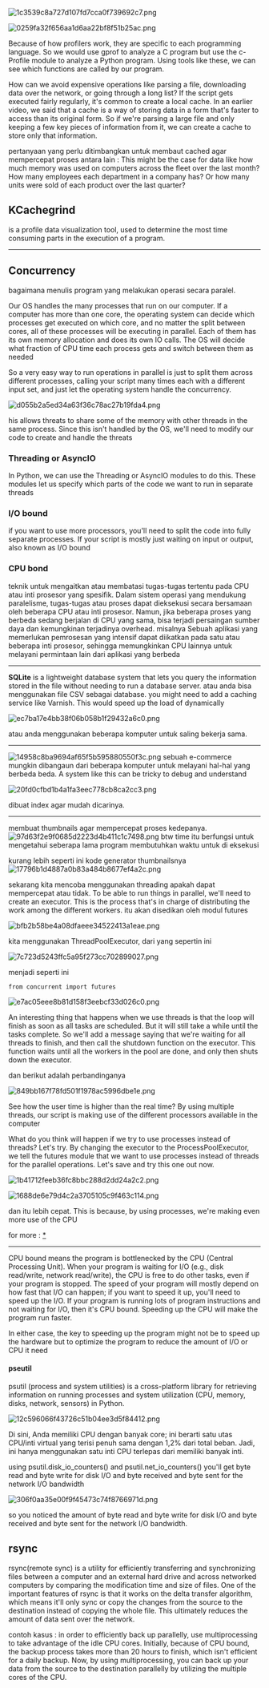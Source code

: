 ![1c3539c8a727d107fd7cca0f739692c7.png](../../../../../_resources/1c3539c8a727d107fd7cca0f739692c7.png)

![0259fa32f656aa1d6aa22bf8f51b25ac.png](../../../../../_resources/0259fa32f656aa1d6aa22bf8f51b25ac.png)

Because of how profilers work, they are specific to each programming language. So we would use gprof to analyze a C program but use the c-Profile module to analyze a Python program. Using tools like these, we can see which functions are called by our program.

How can we avoid expensive operations like parsing a file, downloading data over the network, or going through a long list? If the script gets executed fairly regularly, it's common to create a local cache. In an earlier video, we said that a cache is a way of storing data in a form that's faster to access than its original form. So if we're parsing a large file and only keeping a few key pieces of information from it, we can create a cache to store only that information.

pertanyaan yang perlu ditimbangkan untuk membaut cached agar mempercepat proses antara lain : This might be the case for data like how much memory was used on computers across the fleet over the last month? How many employees each department in a company has? Or how many units were sold of each product over the last quarter? 

## KCachegrind
is a profile data visualization tool, used to determine the most time consuming parts in the execution of a program.

***
## Concurrency
bagaimana menulis program  yang melakukan operasi secara paralel. 

Our OS handles the many processes that run on our computer. If a computer has more than one core, the operating system can decide which processes get executed on which core, and no matter the split between cores, all of these processes will be executing in parallel.  Each of them has its own memory allocation and does its own IO calls. The OS will decide what fraction of CPU time each process gets and switch between them as needed

So a very easy way to run operations in parallel is just to split them across different processes, calling your script many times each with a different input set, and just let the operating system handle the concurrency.

![d055b2a5ed34a63f36c78ac27b19fda4.png](../../../../../_resources/d055b2a5ed34a63f36c78ac27b19fda4.png)

his allows threats to share some of the memory with other threads in the same process. Since this isn't handled by the OS, we'll need to modify our code to create and handle the threats

### Threading or AsyncIO
In Python, we can use the Threading or AsyncIO modules to do this. These modules let us specify which parts of the code we want to run in separate threads 

###  I/O bound	
if you want to use more processors, you'll need to split the code into fully separate processes. If your script is mostly just waiting on input or output, also known as I/O bound

### CPU bond
teknik untuk mengaitkan atau membatasi tugas-tugas tertentu pada CPU atau inti prosesor yang spesifik. Dalam sistem operasi yang mendukung paralelisme, tugas-tugas atau proses dapat dieksekusi secara bersamaan oleh beberapa CPU atau inti prosesor. Namun, jika beberapa proses yang berbeda sedang berjalan di CPU yang sama, bisa terjadi persaingan sumber daya dan kemungkinan terjadinya overhead. misalnya Sebuah aplikasi yang memerlukan pemrosesan yang intensif dapat diikatkan pada satu atau beberapa inti prosesor, sehingga memungkinkan CPU lainnya untuk melayani permintaan lain dari aplikasi yang berbeda

****
**SQLite** is a lightweight database system that lets you query the information stored in the file without needing to run a database server. atau anda bisa menggunakan file CSV sebagai database. you might need to add a caching service like Varnish. This would speed up the load of dynamically

![ec7ba17e4bb38f06b058b1f29432a6c0.png](../../../../../_resources/ec7ba17e4bb38f06b058b1f29432a6c0.png)

atau anda menggunakan beberapa komputer untuk saling bekerja sama. 

***
![14958c8ba9694af65f5b595880550f3c.png](../../../../../_resources/14958c8ba9694af65f5b595880550f3c.png)
sebuah e-commerce mungkin dibangaun dari beberapa komputer untuk melayani hal-hal yang berbeda beda. A system like this can be tricky to debug and understand

![20fd0cfbd1b4a1fa3eec778cb8ca2cc3.png](../../../../../_resources/20fd0cfbd1b4a1fa3eec778cb8ca2cc3.png)

dibuat index agar mudah dicarinya.

***
membuat thumbnails agar mempercepat proses kedepanya. 
![97d63f2e9f0685d2223d4b411c1c7498.png](../../../../../_resources/97d63f2e9f0685d2223d4b411c1c7498.png)
btw time itu berfungsi untuk mengetahui seberapa lama program membutuhkan waktu untuk di eksekusi

kurang lebih seperti ini kode generator thumbnailsnya
![17796b1d4887a0b83a484b8677ef4a2c.png](../../../../../_resources/17796b1d4887a0b83a484b8677ef4a2c.png)

sekarang kita mencoba menggunakan threading apakah dapat mempercepat atau tidak. To be able to run things in parallel, we'll need to create an executor. This is the process that's in charge of distributing the work among the different workers. itu akan disedikan oleh modul futures

![bfb2b58be4a08dfaeee34522413a1eae.png](../../../../../_resources/bfb2b58be4a08dfaeee34522413a1eae.png)

kita menggunakan ThreadPoolExecutor, dari yang sepertin ini

![7c723d5243ffc5a95f273cc702899027.png](../../../../../_resources/7c723d5243ffc5a95f273cc702899027.png)

menjadi seperti ini

	from concurrent import futures

![e7ac05eee8b81d158f3eebcf33d026c0.png](../../../../../_resources/e7ac05eee8b81d158f3eebcf33d026c0.png)

An interesting thing that happens when we use threads is that the loop will finish as soon as all tasks are scheduled. But it will still take a while until the tasks complete. So we'll add a message saying that we're waiting for all threads to finish, and then call the shutdown function on the executor. This function waits until all the workers in the pool are done, and only then shuts down the executor.

dan berikut adalah perbandinganya

![849bb167f78fd501f1978ac5996dbe1e.png](../../../../../_resources/849bb167f78fd501f1978ac5996dbe1e.png)

 See how the user time is higher than the real time? By using multiple threads, our script is making use of the different processors available in the computer
 
 
What do you think will happen if we try to use processes instead of threads? Let's try. By changing the executor to the ProcessPoolExecutor, we tell the futures module that we want to use processes instead of threads for the parallel operations. Let's save and try this one out now.

![1b41712feeb36fc8bbc288d2dd24a2c2.png](../../../../../_resources/1b41712feeb36fc8bbc288d2dd24a2c2.png)

![1688de6e79d4c2a3705105c9f463c114.png](../../../../../_resources/1688de6e79d4c2a3705105c9f463c114.png)

dan itu lebih cepat.  This is because, by using processes, we're making even more use of the CPU

for more : [*](https://realpython.com/python-concurrency/)

***

CPU bound means the program is bottlenecked by the CPU (Central Processing Unit). When your program is waiting for I/O (e.g., disk read/write, network read/write), the CPU is free to do other tasks, even if your program is stopped. The speed of your program will mostly depend on how fast that I/O can happen; if you want to speed it up, you'll need to speed up the I/O. If your program is running lots of program instructions and not waiting for I/O, then it's CPU bound. Speeding up the CPU will make the program run faster.

In either case, the key to speeding up the program might not be to speed up the hardware but to optimize the program to reduce the amount of I/O or CPU it need

#### pseutil
psutil (process and system utilities) is a cross-platform library for retrieving information on running processes and system utilization (CPU, memory, disks, network, sensors) in Python.

![12c596066f43726c51b04ee3d5f84412.png](../../../../../_resources/12c596066f43726c51b04ee3d5f84412.png)

Di sini, Anda memiliki CPU dengan banyak core; ini berarti satu utas CPU/inti virtual yang terisi penuh sama dengan 1,2% dari total beban. Jadi, ini hanya menggunakan satu inti CPU terlepas dari memiliki banyak inti.

using psutil.disk_io_counters() and psutil.net_io_counters() you'll get byte read and byte write for disk I/O and byte received and byte sent for the network I/O bandwidth

![306f0aa35e00f9f45473c74f8766971d.png](../../../../../_resources/306f0aa35e00f9f45473c74f8766971d.png)

so you noticed the amount of byte read and byte write for disk I/O and byte received and byte sent for the network I/O bandwidth.

## rsync
rsync(remote sync) is a utility for efficiently transferring and synchronizing files between a computer and an external hard drive and across networked computers by comparing the modification time and size of files. One of the important features of rsync is that it works on the delta transfer algorithm, which means it'll only sync or copy the changes from the source to the destination instead of copying the whole file. This ultimately reduces the amount of data sent over the network.

contoh kasus :
in order to efficiently back up parallelly, use multiprocessing to take advantage of the idle CPU cores. Initially, because of CPU bound, the backup process takes more than 20 hours to finish, which isn't efficient for a daily backup. Now, by using multiprocessing, you can back up your data from the source to the destination parallelly by utilizing the multiple cores of the CPU.

